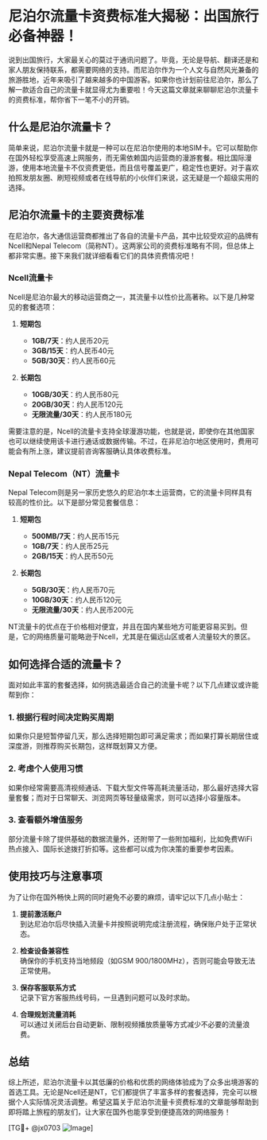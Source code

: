 # 尼泊尔流量卡资费标准大揭秘：出国旅行必备神器！

说到出国旅行，大家最关心的莫过于通讯问题了。毕竟，无论是导航、翻译还是和家人朋友保持联系，都需要网络的支持。而尼泊尔作为一个人文与自然风光兼备的旅游胜地，近年来吸引了越来越多的中国游客。如果你也计划前往尼泊尔，那么了解一款适合自己的流量卡就显得尤为重要啦！今天这篇文章就来聊聊尼泊尔流量卡的资费标准，帮你省下一笔不小的开销。

## 什么是尼泊尔流量卡？

简单来说，尼泊尔流量卡就是一种可以在尼泊尔使用的本地SIM卡。它可以帮助你在国外轻松享受高速上网服务，而无需依赖国内运营商的漫游套餐。相比国际漫游，使用本地流量卡不仅资费更低，而且信号覆盖更广，稳定性也更好。对于喜欢拍照发朋友圈、刷短视频或者在线导航的小伙伴们来说，这无疑是一个超级实用的选择。

## 尼泊尔流量卡的主要资费标准

在尼泊尔，各大通信运营商都推出了各自的流量卡产品，其中比较受欢迎的品牌有Ncell和Nepal Telecom（简称NT）。这两家公司的资费标准略有不同，但总体上都非常实惠。接下来我们就详细看看它们的具体资费情况吧！

### Ncell流量卡

Ncell是尼泊尔最大的移动运营商之一，其流量卡以性价比高著称。以下是几种常见的套餐选项：

1. **短期包**  
   - **1GB/7天**：约人民币20元  
   - **3GB/15天**：约人民币40元  
   - **5GB/30天**：约人民币60元  

2. **长期包**  
   - **10GB/30天**：约人民币80元  
   - **20GB/30天**：约人民币120元  
   - **无限流量/30天**：约人民币180元  

需要注意的是，Ncell的流量卡支持全球漫游功能，也就是说，即使你在其他国家也可以继续使用该卡进行通话或数据传输。不过，在非尼泊尔地区使用时，费用可能会有所上涨，建议提前咨询客服确认具体收费标准。

### Nepal Telecom（NT）流量卡

Nepal Telecom则是另一家历史悠久的尼泊尔本土运营商，它的流量卡同样具有较高的性价比。以下是部分常见套餐信息：

1. **短期包**  
   - **500MB/7天**：约人民币15元  
   - **1GB/7天**：约人民币25元  
   - **2GB/15天**：约人民币50元  

2. **长期包**  
   - **5GB/30天**：约人民币70元  
   - **10GB/30天**：约人民币120元  
   - **无限流量/30天**：约人民币200元  

NT流量卡的优点在于价格相对便宜，并且在国内某些地方可能更容易买到。但是，它的网络质量可能略逊于Ncell，尤其是在偏远山区或者人流量较大的景区。

## 如何选择合适的流量卡？

面对如此丰富的套餐选择，如何挑选最适合自己的流量卡呢？以下几点建议或许能帮到你：

### 1. 根据行程时间决定购买周期  
如果你只是短暂停留几天，那么选择短期包即可满足需求；而如果打算长期居住或深度游，则推荐购买长期包，这样既划算又方便。

### 2. 考虑个人使用习惯  
如果你经常需要高清视频通话、下载大型文件等高耗流量活动，那么最好选择大容量套餐；而对于日常聊天、浏览网页等轻量级需求，则可以选择小容量版本。

### 3. 查看额外增值服务  
部分流量卡除了提供基础的数据流量外，还附带了一些附加福利，比如免费WiFi热点接入、国际长途拨打折扣等。这些都可以成为你决策的重要参考因素。

## 使用技巧与注意事项

为了让你在国外畅快上网的同时避免不必要的麻烦，请牢记以下几点小贴士：

1. **提前激活账户**  
   到达尼泊尔后尽快插入流量卡并按照说明完成注册流程，确保账户处于正常状态。

2. **检查设备兼容性**  
   确保你的手机支持当地频段（如GSM 900/1800MHz），否则可能会导致无法正常使用。

3. **保存客服联系方式**  
   记录下官方客服热线号码，一旦遇到问题可以及时求助。

4. **合理规划流量消耗**  
   可以通过关闭后台自动更新、限制视频播放质量等方式减少不必要的流量浪费。

## 总结

综上所述，尼泊尔流量卡以其低廉的价格和优质的网络体验成为了众多出境游客的首选工具。无论是Ncell还是NT，它们都提供了丰富多样的套餐选择，完全可以根据个人实际情况灵活调整。希望这篇关于尼泊尔流量卡资费标准的文章能够帮助到即将踏上旅程的朋友们，让大家在国外也能享受到便捷高效的网络服务！

[TG💪+ @jx0703 ![Image](https://github.com/user-attachments/assets/dbca1d08-cadb-493c-b0ec-ad6f7a83f270)]